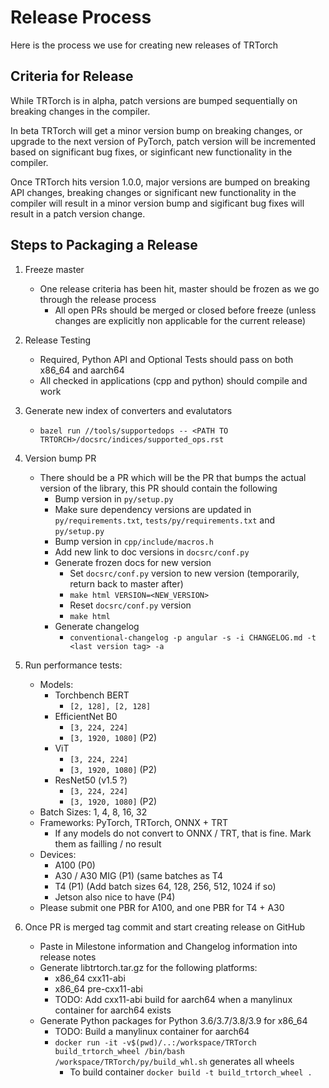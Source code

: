 # Release Process

Here is the process we use for creating new releases of TRTorch

## Criteria for Release

While TRTorch is in alpha, patch versions are bumped sequentially on breaking changes in the compiler.

In beta TRTorch will get a minor version bump on breaking changes, or upgrade to the next version of PyTorch, patch version will be incremented based on significant bug fixes, or siginficant new functionality in the compiler.

Once TRTorch hits version 1.0.0, major versions are bumped on breaking API changes, breaking changes or significant new functionality in the compiler
will result in a minor version bump and sigificant bug fixes will result in a patch version change.

## Steps to Packaging a Release

1. Freeze master
    - One release criteria has been hit, master should be frozen as we go through the release process
        - All open PRs should be merged or closed before freeze (unless changes are explicitly non applicable for the current release)
2. Release Testing
    - Required, Python API and Optional Tests should pass on both x86_64 and aarch64
    - All checked in applications (cpp and python) should compile and work
3. Generate new index of converters and evalutators
    - `bazel run //tools/supportedops -- <PATH TO TRTORCH>/docsrc/indices/supported_ops.rst`
4. Version bump PR
    - There should be a PR which will be the PR that bumps the actual version of the library, this PR should contain the following
        - Bump version in `py/setup.py`
        - Make sure dependency versions are updated in `py/requirements.txt`, `tests/py/requirements.txt` and `py/setup.py`
        - Bump version in `cpp/include/macros.h`
        - Add new link to doc versions in `docsrc/conf.py`
        - Generate frozen docs for new version
            - Set `docsrc/conf.py` version to new version (temporarily, return back to master after)
            - `make html VERSION=<NEW_VERSION>`
            - Reset `docsrc/conf.py` version
            - `make html`
        - Generate changelog
            - `conventional-changelog -p angular -s -i CHANGELOG.md -t <last version tag> -a`

5. Run performance tests:
    - Models:
        - Torchbench BERT
            - `[2, 128], [2, 128]`
        - EfficientNet B0
            - `[3, 224, 224]`
            - `[3, 1920, 1080]` (P2)
        - ViT
            - `[3, 224, 224]`
            - `[3, 1920, 1080]` (P2)
        - ResNet50 (v1.5 ?)
            - `[3, 224, 224]`
            - `[3, 1920, 1080]` (P2)
    - Batch Sizes: 1, 4, 8, 16, 32
    - Frameworks: PyTorch, TRTorch, ONNX + TRT
        - If any models do not convert to ONNX / TRT, that is fine. Mark them as failling / no result
    - Devices:
        - A100 (P0)
        - A30 / A30 MIG (P1) (same batches as T4
        - T4 (P1) (Add batch sizes 64, 128, 256, 512, 1024 if so)
        - Jetson also nice to have (P4)
    - Please submit one PBR for A100, and one PBR for T4 + A30


6. Once PR is merged tag commit and start creating release on GitHub
    - Paste in Milestone information and Changelog information into release notes
    - Generate libtrtorch.tar.gz for the following platforms:
        - x86_64 cxx11-abi
        - x86_64 pre-cxx11-abi
        - TODO: Add cxx11-abi build for aarch64 when a manylinux container for aarch64 exists
    - Generate Python packages for Python 3.6/3.7/3.8/3.9 for x86_64
        - TODO: Build a manylinux container for aarch64
        - `docker run -it -v$(pwd)/..:/workspace/TRTorch build_trtorch_wheel /bin/bash /workspace/TRTorch/py/build_whl.sh` generates all wheels
            - To build container `docker build -t build_trtorch_wheel .`
